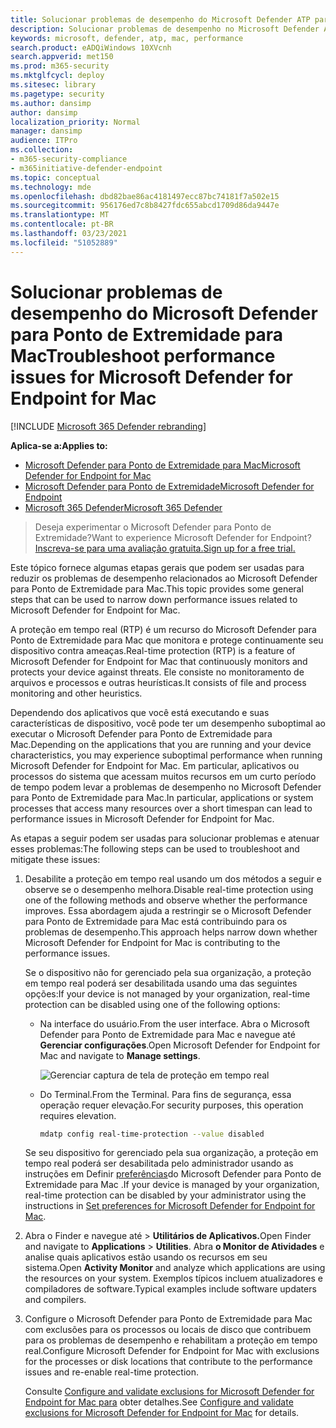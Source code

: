 ```yaml
---
title: Solucionar problemas de desempenho do Microsoft Defender ATP para Mac
description: Solucionar problemas de desempenho no Microsoft Defender ATP para Mac.
keywords: microsoft, defender, atp, mac, performance
search.product: eADQiWindows 10XVcnh
search.appverid: met150
ms.prod: m365-security
ms.mktglfcycl: deploy
ms.sitesec: library
ms.pagetype: security
ms.author: dansimp
author: dansimp
localization_priority: Normal
manager: dansimp
audience: ITPro
ms.collection:
- m365-security-compliance
- m365initiative-defender-endpoint
ms.topic: conceptual
ms.technology: mde
ms.openlocfilehash: dbd82bae86ac4181497ecc87bc74181f7a502e15
ms.sourcegitcommit: 956176ed7c8b8427fdc655abcd1709d86da9447e
ms.translationtype: MT
ms.contentlocale: pt-BR
ms.lasthandoff: 03/23/2021
ms.locfileid: "51052889"
---
```

# <a name="troubleshoot-performance-issues-for-microsoft-defender-for-endpoint-for-mac"></a><span data-ttu-id="32068-104">Solucionar problemas de desempenho do Microsoft Defender para Ponto de Extremidade para Mac</span><span class="sxs-lookup"><span data-stu-id="32068-104">Troubleshoot performance issues for Microsoft Defender for Endpoint for Mac</span></span>

[!INCLUDE [Microsoft 365 Defender rebranding](../../includes/microsoft-defender.md)]


<span data-ttu-id="32068-105">**Aplica-se a:**</span><span class="sxs-lookup"><span data-stu-id="32068-105">**Applies to:**</span></span>

- [<span data-ttu-id="32068-106">Microsoft Defender para Ponto de Extremidade para Mac</span><span class="sxs-lookup"><span data-stu-id="32068-106">Microsoft Defender for Endpoint for Mac</span></span>](microsoft-defender-endpoint-mac.md)
- [<span data-ttu-id="32068-107">Microsoft Defender para Ponto de Extremidade</span><span class="sxs-lookup"><span data-stu-id="32068-107">Microsoft Defender for Endpoint</span></span>](https://go.microsoft.com/fwlink/p/?linkid=2146631)
- [<span data-ttu-id="32068-108">Microsoft 365 Defender</span><span class="sxs-lookup"><span data-stu-id="32068-108">Microsoft 365 Defender</span></span>](https://go.microsoft.com/fwlink/?linkid=2118804)

> <span data-ttu-id="32068-109">Deseja experimentar o Microsoft Defender para Ponto de Extremidade?</span><span class="sxs-lookup"><span data-stu-id="32068-109">Want to experience Microsoft Defender for Endpoint?</span></span> [<span data-ttu-id="32068-110">Inscreva-se para uma avaliação gratuita.</span><span class="sxs-lookup"><span data-stu-id="32068-110">Sign up for a free trial.</span></span>](https://www.microsoft.com/microsoft-365/windows/microsoft-defender-atp?ocid=docs-wdatp-exposedapis-abovefoldlink)

<span data-ttu-id="32068-111">Este tópico fornece algumas etapas gerais que podem ser usadas para reduzir os problemas de desempenho relacionados ao Microsoft Defender para Ponto de Extremidade para Mac.</span><span class="sxs-lookup"><span data-stu-id="32068-111">This topic provides some general steps that can be used to narrow down performance issues related to Microsoft Defender for Endpoint for Mac.</span></span>

<span data-ttu-id="32068-112">A proteção em tempo real (RTP) é um recurso do Microsoft Defender para Ponto de Extremidade para Mac que monitora e protege continuamente seu dispositivo contra ameaças.</span><span class="sxs-lookup"><span data-stu-id="32068-112">Real-time protection (RTP) is a feature of Microsoft Defender for Endpoint for Mac that continuously monitors and protects your device against threats.</span></span> <span data-ttu-id="32068-113">Ele consiste no monitoramento de arquivos e processos e outras heurísticas.</span><span class="sxs-lookup"><span data-stu-id="32068-113">It consists of file and process monitoring and other heuristics.</span></span>

<span data-ttu-id="32068-114">Dependendo dos aplicativos que você está executando e suas características de dispositivo, você pode ter um desempenho suboptimal ao executar o Microsoft Defender para Ponto de Extremidade para Mac.</span><span class="sxs-lookup"><span data-stu-id="32068-114">Depending on the applications that you are running and your device characteristics, you may experience suboptimal performance when running Microsoft Defender for Endpoint for Mac.</span></span> <span data-ttu-id="32068-115">Em particular, aplicativos ou processos do sistema que acessam muitos recursos em um curto período de tempo podem levar a problemas de desempenho no Microsoft Defender para Ponto de Extremidade para Mac.</span><span class="sxs-lookup"><span data-stu-id="32068-115">In particular, applications or system processes that access many resources over a short timespan can lead to performance issues in Microsoft Defender for Endpoint for Mac.</span></span>

<span data-ttu-id="32068-116">As etapas a seguir podem ser usadas para solucionar problemas e atenuar esses problemas:</span><span class="sxs-lookup"><span data-stu-id="32068-116">The following steps can be used to troubleshoot and mitigate these issues:</span></span>

1. <span data-ttu-id="32068-117">Desabilite a proteção em tempo real usando um dos métodos a seguir e observe se o desempenho melhora.</span><span class="sxs-lookup"><span data-stu-id="32068-117">Disable real-time protection using one of the following methods and observe whether the performance improves.</span></span> <span data-ttu-id="32068-118">Essa abordagem ajuda a restringir se o Microsoft Defender para Ponto de Extremidade para Mac está contribuindo para os problemas de desempenho.</span><span class="sxs-lookup"><span data-stu-id="32068-118">This approach helps narrow down whether Microsoft Defender for Endpoint for Mac is contributing to the performance issues.</span></span>

    <span data-ttu-id="32068-119">Se o dispositivo não for gerenciado pela sua organização, a proteção em tempo real poderá ser desabilitada usando uma das seguintes opções:</span><span class="sxs-lookup"><span data-stu-id="32068-119">If your device is not managed by your organization, real-time protection can be disabled using one of the following options:</span></span>

    - <span data-ttu-id="32068-120">Na interface do usuário.</span><span class="sxs-lookup"><span data-stu-id="32068-120">From the user interface.</span></span> <span data-ttu-id="32068-121">Abra o Microsoft Defender para Ponto de Extremidade para Mac e navegue até **Gerenciar configurações**.</span><span class="sxs-lookup"><span data-stu-id="32068-121">Open Microsoft Defender for Endpoint for Mac and navigate to **Manage settings**.</span></span>

      ![Gerenciar captura de tela de proteção em tempo real](/windows/security/threat-protection/microsoft-defender-antivirus/images/mdatp-36-rtp)

    - <span data-ttu-id="32068-123">Do Terminal.</span><span class="sxs-lookup"><span data-stu-id="32068-123">From the Terminal.</span></span> <span data-ttu-id="32068-124">Para fins de segurança, essa operação requer elevação.</span><span class="sxs-lookup"><span data-stu-id="32068-124">For security purposes, this operation requires elevation.</span></span>

      ```bash
      mdatp config real-time-protection --value disabled
      ```

    <span data-ttu-id="32068-125">Se seu dispositivo for gerenciado pela sua organização, a proteção em tempo real poderá ser desabilitada pelo administrador usando as instruções em Definir [preferências](mac-preferences.md)do Microsoft Defender para Ponto de Extremidade para Mac .</span><span class="sxs-lookup"><span data-stu-id="32068-125">If your device is managed by your organization, real-time protection can be disabled by your administrator using the instructions in [Set preferences for Microsoft Defender for Endpoint for Mac](mac-preferences.md).</span></span>

2. <span data-ttu-id="32068-126">Abra o Finder e navegue até  >  **Utilitários de Aplicativos.**</span><span class="sxs-lookup"><span data-stu-id="32068-126">Open Finder and navigate to **Applications** > **Utilities**.</span></span> <span data-ttu-id="32068-127">Abra **o Monitor de Atividades** e analise quais aplicativos estão usando os recursos em seu sistema.</span><span class="sxs-lookup"><span data-stu-id="32068-127">Open **Activity Monitor** and analyze which applications are using the resources on your system.</span></span> <span data-ttu-id="32068-128">Exemplos típicos incluem atualizadores e compiladores de software.</span><span class="sxs-lookup"><span data-stu-id="32068-128">Typical examples include software updaters and compilers.</span></span>

3. <span data-ttu-id="32068-129">Configure o Microsoft Defender para Ponto de Extremidade para Mac com exclusões para os processos ou locais de disco que contribuem para os problemas de desempenho e rehabilitam a proteção em tempo real.</span><span class="sxs-lookup"><span data-stu-id="32068-129">Configure Microsoft Defender for Endpoint for Mac with exclusions for the processes or disk locations that contribute to the performance issues and re-enable real-time protection.</span></span>

    <span data-ttu-id="32068-130">Consulte [Configure and validate exclusions for Microsoft Defender for Endpoint for Mac para](mac-exclusions.md) obter detalhes.</span><span class="sxs-lookup"><span data-stu-id="32068-130">See [Configure and validate exclusions for Microsoft Defender for Endpoint for Mac](mac-exclusions.md) for details.</span></span>
